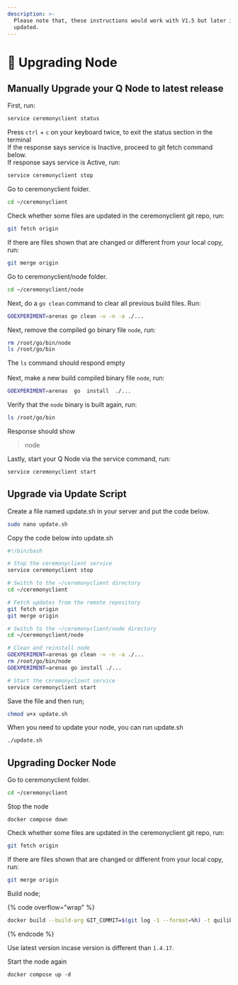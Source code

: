 ```yaml
---
description: >-
  Please note that, these instructions would work with V1.5 but later it will be
  updated.
---
```


# 📀 Upgrading Node

## Manually Upgrade your Q Node to latest release

First, run:

```bash
service ceremonyclient status
```

Press `ctrl` + `c` on your keyboard twice, to exit the status section in the terminal\
If the response says service is Inactive, proceed to git fetch command below.\
If response says service is Active, run:

```bash
service ceremonyclient stop
```

Go to ceremonyclient folder.

```bash
cd ~/ceremonyclient
```

Check whether some files are updated in the ceremonyclient git repo, run:

```bash
git fetch origin
```

If there are files shown that are changed or different from your local copy, run:

```bash
git merge origin
```

Go to ceremonyclient/node folder.

```bash
cd ~/ceremonyclient/node
```

Next, do a `go clean` command to clear all previous build files. Run:

```bash
GOEXPERIMENT=arenas go clean -v -n -a ./...
```

Next, remove the compiled go binary file `node`, run:

```bash
rm /root/go/bin/node
ls /root/go/bin
```

The `ls` command should respond empty\
\
Next, make a new build compiled binary file `node`, run:

```bash
GOEXPERIMENT=arenas  go  install  ./...
```

Verify that the `node` binary is built again, run:

```bash
ls /root/go/bin
```

Response should show

> node

Lastly, start your Q Node via the service command, run:

```bash
service ceremonyclient start
```

## Upgrade via Update Script

Create a file named update.sh in your server and put the code below.

```bash
sudo nano update.sh
```

Copy the code below into update.sh

```bash
#!/bin/bash

# Stop the ceremonyclient service
service ceremonyclient stop

# Switch to the ~/ceremonyclient directory
cd ~/ceremonyclient

# Fetch updates from the remote repository
git fetch origin
git merge origin

# Switch to the ~/ceremonyclient/node directory
cd ~/ceremonyclient/node

# Clean and reinstall node
GOEXPERIMENT=arenas go clean -v -n -a ./...
rm /root/go/bin/node
GOEXPERIMENT=arenas go install ./...

# Start the ceremonyclient service
service ceremonyclient start
```

Save the file and then run;

```bash
chmod u+x update.sh
```

When you need to update your node, you can run update.sh

```bash
./update.sh
```

## Upgrading Docker Node

Go to ceremonyclient folder.

```bash
cd ~/ceremonyclient
```

Stop the node

```
docker compose down
```

Check whether some files are updated in the ceremonyclient git repo, run:

```bash
git fetch origin
```

If there are files shown that are changed or different from your local copy, run:

```bash
git merge origin
```

Build node;

{% code overflow="wrap" %}
```bash
docker build --build-arg GIT_COMMIT=$(git log -1 --format=%h) -t quilibrium -t quilibrium:1.4.17 .
```
{% endcode %}

Use latest version incase version is different than `1.4.17`.

Start the node again

```
docker compose up -d
```
